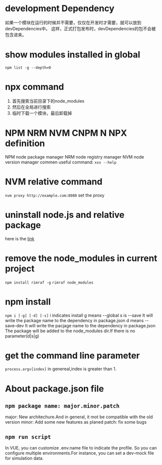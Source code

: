 # development Dependency
如果一个模块在运行的时候并不需要，仅仅在开发时才需要，就可以放到devDependencies中。
这样，正式打包发布时，devDependencies的包不会被包含进来。

# show modules installed in global
``` npm list -g --depth=0 ```

# npx command
1. 首先搜索当前目录下的node_modules
2. 然后在全局进行搜索
3. 临时下载一个模块，最后卸载掉

# NPM NRM NVM CNPM N NPX definition
NPM node package manager
NRM node registry manager
NVM node version manager
commen useful command:  ``` xxx --help ```


# NVM relative command
``` nvm proxy http://example.com:8080 ``` set the proxy

# uninstall node.js and relative package
here is the [link][link1]

# remove the node_modules in current project
``` npm install rimraf -g ```
``` rimraf node_modules  ```

# npm install 
``` npm i [-g] [-d] [-s] ```
i indicates install
g means --global
s is --save   It will write the package name to the dependency in package.json
d means --save-dev   It will write the pacjage name to the dependency in package.json
The package will be added to the node_modules dir.If there is no parameter(d|s|g)

# get the command line parameter
``` process.argv[index] ``` in genereal,index is greater than 1.

# About package.json file
## ``` npm package name: major.minor.patch ```
major: New architechure.And in general, it mot be compatible with the old version
minor: Add some new features as planed
patch: fix some bugs

## ``` npm run script ```
In VUE, you can customize .env.name file to indicate the profile. So you can configure multiple environments.For instance, you can set a dev-mock file for simulation data. 

[link1]: https://blog.csdn.net/lewky_liu/article/details/87959839